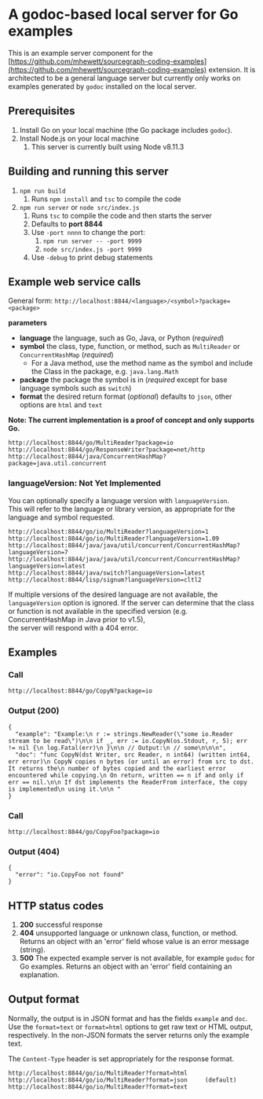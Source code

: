 # A godoc-based local server for Go examples

This is an example server component for the [https://github.com/mhewett/sourcegraph-coding-examples](https://github.com/mhewett/sourcegraph-coding-examples) extension.
It is architected to be a general language server but currently only works on examples generated by `godoc` installed on the local server.

## Prerequisites
1. Install Go on your local machine (the Go package includes `godoc`).
1. Install Node.js on your local machine
    1. This server is currently built using Node v8.11.3

## Building and running this server
1. `npm run build`
    1. Runs `npm install` and `tsc` to compile the code
1. `npm run server` or `node src/index.js`
    1. Runs `tsc` to compile the code and then starts the server
    1. Defaults to **port 8844**
    1. Use `-port nnnn` to change the port:
        1. `npm run server -- -port 9999`
        1. `node src/index.js -port 9999`
    1. Use `-debug` to print debug statements

## Example web service calls
General form: `http://localhost:8844/<language>/<symbol>?package=<package>`

**parameters**
- **language** the language, such as Go, Java, or Python (*required*)
- **symbol** the class, type, function, or method, such as `MultiReader` or `ConcurrentHashMap` (*required*)
    - For a Java method, use the method name as the symbol and include the Class in the package, e.g. `java.lang.Math`
- **package** the package the symbol is in (*required* except for base language symbols such as `switch`)
- **format**  the desired return format (*optional*) defaults to `json`, other options are `html` and `text` 

**Note: The current implementation is a proof of concept and only supports Go.**
```
http://localhost:8844/go/MultiReader?package=io
http://localhost:8844/go/ResponseWriter?package=net/http
http://localhost:8844/java/ConcurrentHashMap?package=java.util.concurrent
```
### languageVersion: Not Yet Implemented
You can optionally specify a language version with `languageVersion`.  
This will refer to the language or library version, as appropriate for the language and symbol requested.
```
http://localhost:8844/go/io/MultiReader?languageVersion=1
http://localhost:8844/go/io/MultiReader?languageVersion=1.09
http://localhost:8844/java/java/util/concurrent/ConcurrentHashMap?languageVersion=7
http://localhost:8844/java/java/util/concurrent/ConcurrentHashMap?languageVersion=latest
http://localhost:8844/java/switch?languageVersion=latest
http://localhost:8844/lisp/signum?languageVersion=cltl2
```
If multiple versions of the desired language are not available, the `languageVersion` option is ignored.
If the server can determine that the class or function is not available in the specified version
(e.g. ConcurrentHashMap in Java prior to v1.5),  
the server will respond with a 404 error.

## Examples
### Call
`http://localhost:8844/go/CopyN?package=io`
### Output (200)
```
{
  "example": "Example:\n r := strings.NewReader(\"some io.Reader stream to be read\")\n\n if _, err := io.CopyN(os.Stdout, r, 5); err != nil {\n log.Fatal(err)\n }\n\n // Output:\n // some\n\n\n",
  "doc": "func CopyN(dst Writer, src Reader, n int64) (written int64, err error)\n CopyN copies n bytes (or until an error) from src to dst. It returns the\n number of bytes copied and the earliest error encountered while copying.\n On return, written == n if and only if err == nil.\n\n If dst implements the ReaderFrom interface, the copy is implemented\n using it.\n\n "
}
```
### Call
`http://localhost:8844/go/CopyFoo?package=io`
### Output (404)
```
{
  "error": "io.CopyFoo not found"
}
```

## HTTP status codes
1. **200** successful response
1. **404** unsupported language or unknown class, function, or method.  Returns an object with an 'error' field whose value is an error message (string). 
1. **500** The expected example server is not available, for example `godoc` for Go examples.  Returns an object with an 'error' field containing an explanation.

## Output format
Normally, the output is in JSON format and has the fields `example` and `doc`. 
Use the `format=text` or `format=html` options to get raw text or HTML output, respectively.
In the non-JSON formats the server returns only the example text.

The `Content-Type` header is set appropriately for the response format.
```
http://localhost:8844/go/io/MultiReader?format=html
http://localhost:8844/go/io/MultiReader?format=json     (default)
http://localhost:8844/go/io/MultiReader?format=text
```
